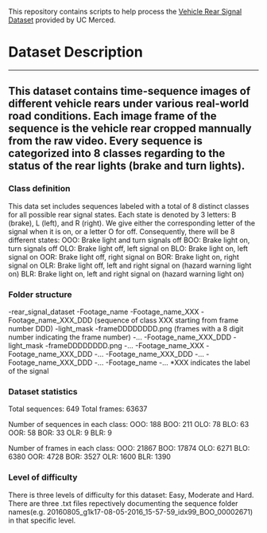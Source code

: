 This repository contains scripts to help process the [Vehicle Rear Signal Dataset](http://vllab1.ucmerced.edu/~hhsu22/rear_signal/rear_signal#) provided by UC Merced.

# Dataset Description
----------------------------------------------------------------------------------------------------------------
This dataset contains time-sequence images of different vehicle rears under various real-world road conditions.
Each image frame of the sequence is the vehicle rear cropped mannually from the raw video.
Every sequence is categorized into 8 classes regarding to the status of the rear lights (brake and turn lights).
----------------------------------------------------------------------------------------------------------------

### Class definition

This data set includes sequences labeled with a total of 8 distinct classes for all possible rear signal states. 
Each state is denoted by 3 letters: B (brake), L (left), and R (right).
We give either the corresponding letter of the signal when it is on, or a letter O for off.
Consequently, there will be 8 different states:
OOO: Brake light and turn signals off
BOO: Brake light on, turn signals off
OLO: Brake light off, left signal on
BLO: Brake light on, left signal on
OOR: Brake light off, right signal on
BOR: Brake light on, right signal on
OLR: Brake light off, left and right signal on (hazard warning light on)
BLR: Brake light on, left and right signal on (hazard warning light on)

### Folder structure
-rear_signal_dataset
   -Footage_name
      -Footage_name_XXX
         -Footage_name_XXX_DDD (sequence of class XXX starting from frame number DDD)
            -light_mask
               -frameDDDDDDDD.png (frames with a 8 digit number indicating the frame number)
               -...
         -Footage_name_XXX_DDD
            -light_mask
               -frameDDDDDDDD.png
               -...
      -Footage_name_XXX
         -Footage_name_XXX_DDD
            -...
         -Footage_name_XXX_DDD
            -...
         -Footage_name_XXX_DDD
            -...
   -Footage_name
      -...
*XXX indicates the label of the signal


### Dataset statistics

Total sequences: 649
Total frames: 63637

Number of sequences in each class:
OOO: 188 BOO: 211 OLO: 78 BLO: 63
OOR:  58 BOR:  33 OLR:  9 BLR:  9

Number of frames in each class:
OOO: 21867 BOO: 17874 OLO: 6271 BLO: 6380
OOR:  4728 BOR:  3527 OLR: 1600 BLR: 1390

### Level of difficulty

There is three levels of difficulty for this dataset: Easy, Moderate and Hard.
There are three .txt files repectively documenting the sequence folder names(e.g. 20160805_g1k17-08-05-2016_15-57-59_idx99_BOO_00002671) in that specific level.
